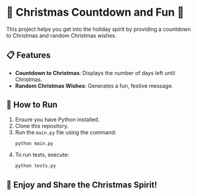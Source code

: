 
# 🎄 Christmas Countdown and Fun 🎁  

This project helps you get into the holiday spirit by providing a countdown to Christmas and random Christmas wishes.

## 📋 Features
- **Countdown to Christmas**: Displays the number of days left until Christmas.
- **Random Christmas Wishes**: Generates a fun, festive message.

## 🚀 How to Run
1. Ensure you have Python installed.
2. Clone this repository.
3. Run the `main.py` file using the command:
   ```bash
   python main.py
   ```
4. To run tests, execute:
   ```bash
   python tests.py
   ```

## 🎉 Enjoy and Share the Christmas Spirit!
